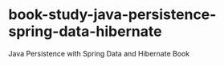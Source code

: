# book-study-java-persistence-spring-data-hibernate
Java Persistence with Spring Data and Hibernate Book
